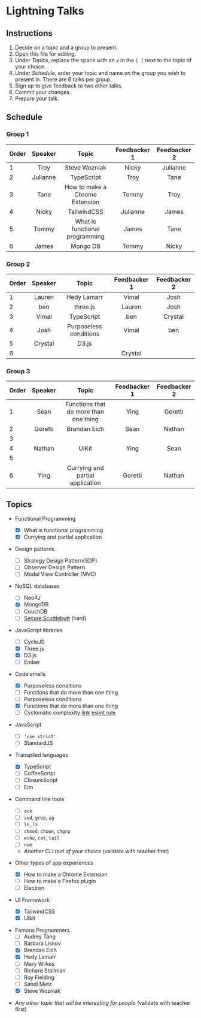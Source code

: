 # Lightning Talks

## Instructions

1. Decide on a topic and a group to present.
1. Open this file for editing.
1. Under _Topics_, replace the space with an `x` in the `[ ]` next to the topic of your choice.
1. Under _Schedule_, enter your topic and name on the group you wish to present in. There are 6 talks per group.
1. Sign up to give feedback to two other talks.
1. Commit your changes.
1. Prepare your talk.

## Schedule

### Group 1

| Order | Speaker  |     Topic     | Feedbacker 1 | Feedbacker 2 |
| ----- | :------: | :-----------: | :----------: | :----------: |
| 1     |   Troy   | Steve Wozniak |    Nicky     |   Julianne   |
| 2     | Julianne |  TypeScript   |     Troy     |       Tane       |
| 3     |  Tane        |    How to make a Chrome Extension           |   Tommy    |     Troy     |
| 4     |  Nicky   |  TailwindCSS  |   Julianne   |          James    |
| 5     |  Tommy   | What is functional programming |   James        |      Tane        |
| 6     |  James   |    Mongo DB   |  Tommy       |    Nicky     |

### Group 2


| Order | Speaker |    Topic    | Feedbacker 1 | Feedbacker 2 |
| ----- | :-----: | :---------: | :----------: | :----------: |
| 1     | Lauren  | Hedy Lamarr |    Vimal     |  Josh            |
| 2     |   ben   |  three.js   |    Lauren    |   Josh           |
| 3     |  Vimal  | TypeScript  |     ben      |    Crystal   |
| 4     | Josh        | Purposeless conditions            |    Vimal     |     ben      |
| 5     | Crystal |      D3.js  |              |              |
| 6     |         |             |    Crystal   |              |

### Group 3

| Order | Speaker |    Topic     | Feedbacker 1 | Feedbacker 2 |
| ----- | :-----: | :----------: | :----------: | :----------: |
| 1     | Sean    | Functions that do more than one thing|        Ying      |   Goretti    |
| 2     | Goretti | Brendan Eich |Sean          |   Nathan     |
| 3     |         |              |              |              |
| 4     | Nathan  | UiKit        |     Ying     |Sean          |
| 5     |         |              |              |              |
| 6     |   Ying  | Currying and partial application|   Goretti    |   Nathan     |

## Topics

- Functional Programming

  - [x] What is functional programming
  - [x] Currying and partial application

- Design patterns

  - [ ] Strategy Design Pattern(SDP)
  - [ ] Observer Design Pattern
  - [ ] Model View Controller (MVC)

- NoSQL databases

  - [ ] Neo4J
  - [X] MongoDB
  - [ ] CouchDB
  - [ ] [Secure Scuttlebutt](https://ssbc.github.io/secure-scuttlebutt/) (hard)

- JavaScript libraries

  - [ ] CycleJS
  - [x] Three.js
  - [x] D3.js
  - [ ] Ember

- Code smells

  - [x] Purposeless conditions
  - [ ] Functions that do more than one thing
  - [ ] Purposeless conditions
  - [x] Functions that do more than one thing
  - [ ] Cyclomatic complexity [link](http://webuniverse.io/cyclomatic-complexity-refactoring-tips/) [eslint rule](http://eslint.org/docs/rules/complexity)

- JavaScript

  - [ ] `'use strict'`
  - [ ] StandardJS

- Transpiled languages

  - [x] TypeScript
  - [ ] CoffeeScript
  - [ ] ClosureScript
  - [ ] Elm

- Command line tools

  - [ ] `ack`
  - [ ] `sed`, `grep`, `ag`
  - [ ] `ln`, `ls`
  - [ ] `chmod`, `chown`, `chgrp`
  - [ ] `echo`, `cat`, `tail`
  - [ ] `nvm`
  - _Another CLI tool of your choice_ (validate with teacher first)

- Other types of app experiences

  - [x] How to make a Chrome Extension
  - [ ] How to make a Firefox plugin
  - [ ] Electron

- UI Framework

  - [x] TailwindCSS
  - [x] UIkit

* Famous Programmers
  - [ ] Audrey Tang
  - [ ] Barbara Liskov
  - [x] Brendan Eich
  - [x] Hedy Lamarr
  - [ ] Mary Wilkes
  - [ ] Richard Stallman
  - [ ] Roy Fielding
  - [ ] Sandi Metz
  - [x] Steve Wozniak

- _Any other topic that will be interesting for people_ (validate with teacher first)
